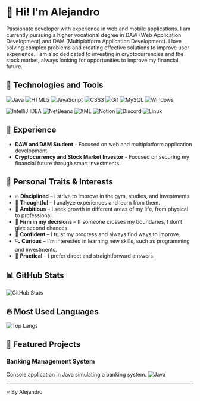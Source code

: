 # 👋 Hi! I'm Alejandro

Passionate developer with experience in web and mobile applications. I am currently pursuing a higher vocational degree in DAW (Web Application Development) and DAM (Multiplatform Application Development). I love solving complex problems and creating effective solutions to improve user experience. I am also dedicated to investing in cryptocurrencies and the stock market, always looking for opportunities to improve my financial future.

## 🚀 Technologies and Tools

![Java](https://img.shields.io/badge/-Java-ED8B00?style=flat&logo=java&logoColor=white)
![HTML5](https://img.shields.io/badge/-HTML5-E34F26?style=flat&logo=html5&logoColor=white)
![JavaScript](https://img.shields.io/badge/-JavaScript-F7DF1E?style=flat&logo=javascript&logoColor=black)
![CSS3](https://img.shields.io/badge/-CSS3-1572B6?style=flat&logo=css3&logoColor=white)
![Git](https://img.shields.io/badge/-Git-F05032?style=flat&logo=git&logoColor=white)
![MySQL](https://img.shields.io/badge/-MySQL-4479A1?style=flat&logo=mysql&logoColor=white)
![Windows](https://img.shields.io/badge/-Windows-0078D4?style=flat&logo=windows&logoColor=white)


![IntelliJ IDEA](https://img.shields.io/badge/-IntelliJ%20IDEA-000000?style=flat&logo=intellij-idea&logoColor=white)
![NetBeans](https://img.shields.io/badge/-NetBeans-003B57?style=flat&logo=apache-netbeans&logoColor=white)
![XML](https://img.shields.io/badge/-XML-0060F0?style=flat&logo=xml&logoColor=white)
![Notion](https://img.shields.io/badge/-Notion-000000?style=flat&logo=notion&logoColor=white)
![Discord](https://img.shields.io/badge/-Discord-5865F2?style=flat&logo=discord&logoColor=white)
![Linux](https://img.shields.io/badge/-Linux-FCC624?style=flat&logo=linux&logoColor=black)


## 💼 Experience

- **DAW and DAM Student** - Focused on web and multiplatform application development.
- **Cryptocurrency and Stock Market Investor** - Focused on securing my financial future through smart investments.

## 🎯 Personal Traits & Interests
- 🔥 **Disciplined** – I strive to improve in the gym, studies, and investments.
- 🧠 **Thoughtful** – I analyze experiences and learn from them.
- 🚀 **Ambitious** – I seek growth in different areas of my life, from physical to professional.
- 🛑 **Firm in my decisions** – If someone crosses my boundaries, I don’t give second chances.
- 💪 **Confident** – I trust my progress and always find ways to improve.
- 🔍 **Curious** – I'm interested in learning new skills, such as programming and investments.
- 🎯 **Practical** – I prefer direct and straightforward answers.


## 📊 GitHub Stats

![GitHub Stats](https://github-readme-stats.vercel.app/api?username=PresiDeWitt&show_icons=true&theme=radical)

## 🔥 Most Used Languages

![Top Langs](https://github-readme-stats.vercel.app/api/top-langs/?username=PresiDeWitt&layout=compact&theme=radical)

## 🚀 Featured Projects

### Banking Management System
Console application in Java simulating a banking system.
![Java](https://img.shields.io/badge/-Java-ED8B00?style=flat&logo=java&logoColor=white)

---

⭐️ By Alejandro
